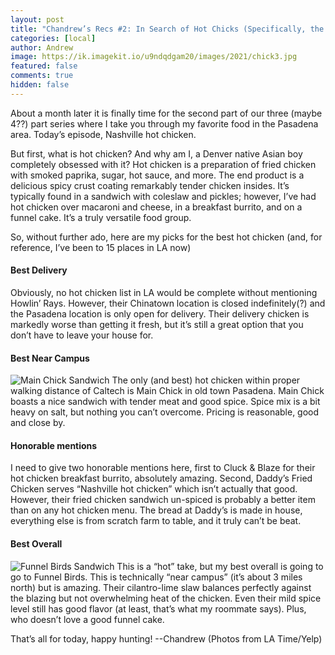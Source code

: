```yaml
---
layout: post
title: "Chandrew’s Recs #2: In Search of Hot Chicks (Specifically, the Best Nashville Hot Chicken)"
categories: [local]
author: Andrew
image: https://ik.imagekit.io/u9ndqdgam20/images/2021/chick3.jpg
featured: false
comments: true
hidden: false
---
```


About a month later it is finally time for the second part of our three (maybe 4??) part series where I take you through my favorite food in the Pasadena area. Today’s episode, Nashville hot chicken.

But first, what is hot chicken? And why am I, a Denver native Asian boy completely obsessed with it?
Hot chicken is a preparation of fried chicken with smoked paprika, sugar, hot sauce, and more. The end product is a delicious spicy crust coating remarkably tender chicken insides. It’s typically found in a sandwich with coleslaw and pickles; however, I’ve had hot chicken over macaroni and cheese, in a breakfast burrito, and on a funnel cake. It’s a truly versatile food group.

So, without further ado, here are my picks for the best hot chicken (and, for reference, I’ve been to 15 places in LA now)

#### Best Delivery

Obviously, no hot chicken list in LA would be complete without mentioning Howlin’ Rays. However, their Chinatown location is closed indefinitely(?) and the Pasadena location is only open for delivery. Their delivery chicken is markedly worse than getting it fresh, but it’s still a great option that you don’t have to leave your house for.

#### Best Near Campus

![Main Chick Sandwich](https://ik.imagekit.io/u9ndqdgam20/images/2021/chick2.jpg)
The only (and best) hot chicken within proper walking distance of Caltech is Main Chick in old town Pasadena. Main Chick boasts a nice sandwich with tender meat and good spice. Spice mix is a bit heavy on salt, but nothing you can’t overcome. Pricing is reasonable, good and close by.

#### Honorable mentions

I need to give two honorable mentions here, first to Cluck & Blaze for their hot chicken breakfast burrito, absolutely amazing. Second, Daddy’s Fried Chicken serves “Nashville hot chicken” which isn’t actually that good. However, their fried chicken sandwich un-spiced is probably a better item than on any hot chicken menu. The bread at Daddy’s is made in house, everything else is from scratch farm to table, and it truly can’t be beat.

#### Best Overall

![Funnel Birds Sandwich](https://ik.imagekit.io/u9ndqdgam20/images/2021/chick1.jpg)
This is a “hot” take, but my best overall is going to go to Funnel Birds. This is technically “near campus” (it’s about 3 miles north) but is amazing. Their cilantro-lime slaw balances perfectly against the blazing but not overwhelming heat of the chicken. Even their mild spice level still has good flavor (at least, that’s what my roommate says). Plus, who doesn’t love a good funnel cake.

That’s all for today, happy hunting!
--Chandrew
(Photos from LA Time/Yelp)

